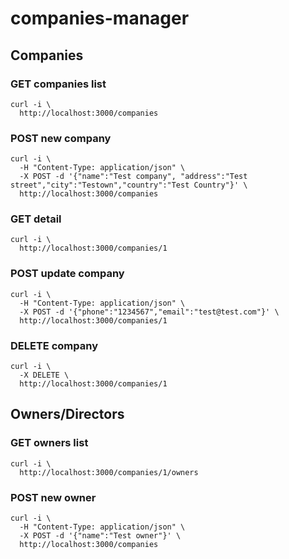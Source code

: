 companies-manager
=================

## Companies

### GET companies list
```
curl -i \
  http://localhost:3000/companies
```

### POST new company
``` 
curl -i \
  -H "Content-Type: application/json" \
  -X POST -d '{"name":"Test company", "address":"Test street","city":"Testown","country":"Test Country"}' \
  http://localhost:3000/companies
```

### GET detail
```
curl -i \
  http://localhost:3000/companies/1
```

### POST update company
```
curl -i \
  -H "Content-Type: application/json" \
  -X POST -d '{"phone":"1234567","email":"test@test.com"}' \
  http://localhost:3000/companies/1
```

### DELETE company
```
curl -i \
  -X DELETE \
  http://localhost:3000/companies/1
```

## Owners/Directors

### GET owners list
```
curl -i \
  http://localhost:3000/companies/1/owners
```

### POST new owner
``` 
curl -i \
  -H "Content-Type: application/json" \
  -X POST -d '{"name":"Test owner"}' \
  http://localhost:3000/companies
```

